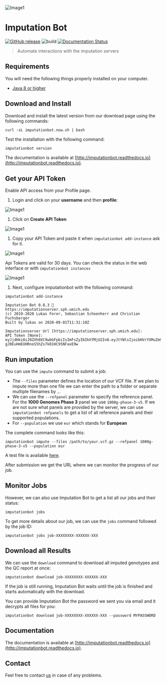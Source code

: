 ![Image1](assets/logo.png)

# Imputation Bot

[![GitHub release](https://img.shields.io/github/release/lukfor/imputationbot.svg)](https://GitHub.com/lukfor/imputationbot/releases/)
![build](https://github.com/lukfor/imputationbot/workflows/build/badge.svg)
[![Documentation Status](https://readthedocs.org/projects/imputationbot/badge/?version=latest)](https://imputationbot.readthedocs.io/en/latest/?badge=latest)


> Automate interactions with the imputation servers


## Requirements

You will need the following things properly installed on your computer.

* [Java 8 or higher](http://www.oracle.com/technetwork/java/javase/downloads/jdk8-downloads-2133151.html)


## Download and Install

Download and install the latest version from our download page using the following commands:

```
curl -sL imputationbot.now.sh | bash
```


Test the installation with the following command:

```sh
imputationbot version
```

The documentation is available at [http://imputationbot.readthedocs.io](http://imputationbot.readthedocs.io).


## Get your API Token

Enable API access from your Profile page.

1. Login and click on your **username** and then **profile**:

![Image1](assets/token1.png)

1. Click on **Create API Token**

![Image1](assets/token2.png)

1. Copy your API Token and paste it when `imputationbot add-instance` ask for it.

![Image1](assets/token3.png)

Api Tokens are valid for 30 days. You can check the status in the web interface or with `imputationbot instances`

![Image1](assets/token4.png)

1. Next, configure imputationbot with the following command:

```
imputationbot add-instance
```

```
Imputation Bot 0.8.3 🤖
https://imputationserver.sph.umich.edu
(c) 2019-2020 Lukas Forer, Sebastian Schoenherr and Christian Fuchsberger
Built by lukas on 2020-09-01T11:31:10Z

Imputationserver Url [https://imputationserver.sph.umich.edu]:
API Token [None]: eyJjdHkiOiJ0ZXh0XC9wbGFpbiIsImFsZyI6IkhTMjU2In0.eyJtYWlsIjoibHVrYXMuZm9yZXJAaS1tZWQuYWMuYXQiLCJleHBpcmUiOjE1NzMyMjkwNTY3NTEsIm5hbWUiOiJMdWthcyBGb3JlciIsImFwaSI6dHJ1ZSwidXNlcm5hbWUiOiJsdWtmb3IifQ.qY7iEM6ul-gJ0EuHmEUHRnoS5hZs7kD1HC95NFaxE9w
```

## Run imputation

You can use the `impute` command to submit a job:

- The `--files` parameter defines the location of our VCF file. If we plan to impute more than one file we can enter the path to a folder or separate multiple filenames by `,`.
- We can use the `--refpanel` parameter to specify the reference panel. For the **1000 Genomes Phase 3** panel we use `1000g-phase-3-v5`. If we are not sure what panels are provided by the server, we can use `imputationbot refpanels` to get a list of all reference panels and their supported populations.
- For `--population` we use `eur` which stands for **European**

The complete command looks like this:

```
imputationbot impute --files /path/to/your.vcf.gz --refpanel 1000g-phase-3-v5 --population eur
```

A test file is available [here](https://github.com/lukfor/imputationserver-ashg20/raw/main/files/chr20.R50.merged.1.330k.recode.small.vcf.gz).

After submission we get the URL where we can monitor the progress of our job.

## Monitor Jobs

However, we can also use Imputation Bot to get a list all our jobs and their status:

```
imputationbot jobs
```

To get more details about our job, we can use the `jobs` command followed by the job ID:

```
imputationbot jobs job-XXXXXXXX-XXXXXX-XXX
```

## Download all Results

We can use the `download` command to download all imputed genotypes and the QC report at once:

```
imputationbot download job-XXXXXXXX-XXXXXX-XXX
```

If the job is still running, Imputation Bot waits until the job is finished and starts automatically with the download.

You can provide Imputation Bot the password we sent you via email and it decrypts all files for you:

```
imputationbot download job-XXXXXXXX-XXXXXX-XXX --password MYPASSWORD
```

## Documentation

The documentation is available at [http://imputationbot.readthedocs.io](http://imputationbot.readthedocs.io).

## Contact

Feel free to contact [us](https://imputationserver.sph.umich.edu/index.html#!pages/contact) in case of any problems.
